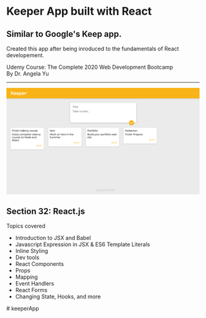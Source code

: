 # Keeper App built with React

## Similar to Google's Keep app.

Created this app after being inroduced to the fundamentals of React developement.

Udemy Course: The Complete 2020 Web Development Bootcamp
<br>
By Dr. Angela Yu
<hr>

![Keeper App](https://github.com/SeckMohameth/Keeper-App/blob/master/Images/Screen%20Shot%202020-04-21%20at%206.02.14%20PM.png?raw=true)

## Section 32: React.js
Topics covered
- Introduction to JSX and Babel
- Javascript Expression in JSX & ES6 Template Literals
- Inline Styling
- Dev tools 
- React Components
- Props
- Mapping
- Event Handlers
- React Forms
- Changing State, Hooks, and more


#   k e e p e r A p p 
 
 